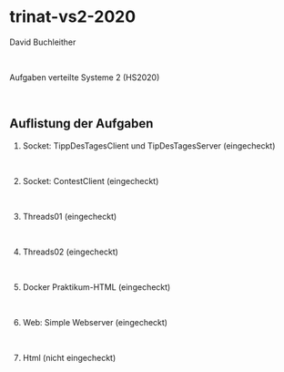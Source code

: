 # trinat-vs2-2020

David Buchleither 

<br>

Aufgaben verteilte Systeme 2 (HS2020)

<br>


## Auflistung der Aufgaben

1) Socket: TippDesTagesClient und TipDesTagesServer (eingecheckt)

<br>

2) Socket: ContestClient (eingecheckt)

<br>

3) Threads01 (eingecheckt)

<br>

4) Threads02 (eingecheckt)

<br>

5) Docker Praktikum-HTML (eingecheckt)

<br>

6) Web: Simple Webserver (eingecheckt)

<br>

7) Html (nicht eingecheckt)

 
